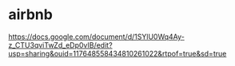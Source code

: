 # airbnb
https://docs.google.com/document/d/1SYlU0Wq4Ay-z_CTU3qviTwZd_eDp0vIB/edit?usp=sharing&ouid=117648558434810261022&rtpof=true&sd=true
